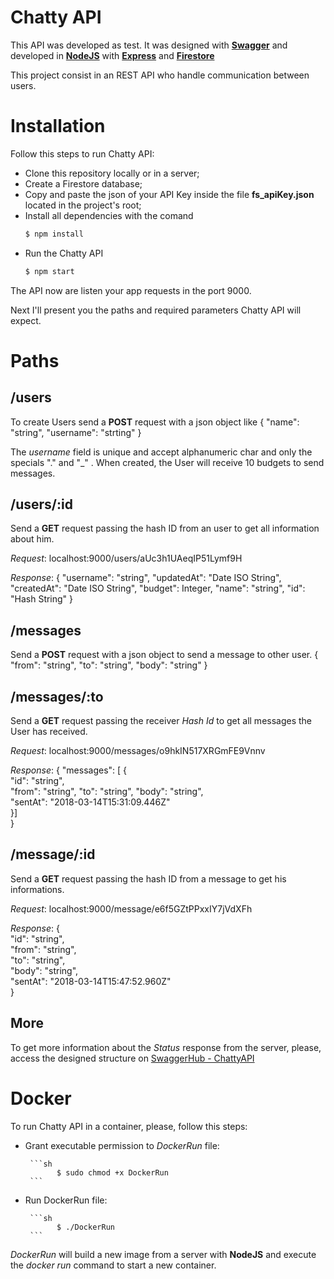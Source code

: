 # Chatty API

This API was developed as test.
It was designed with **[Swagger](https://swagger.io/)** and developed in **[NodeJS](https://nodejs.org/en/)** with **[Express](http://expressjs.com)** and **[Firestore](https://firebase.google.com/docs/firestore/?hl=en)** 

This project consist in an REST API who handle communication between users.


# Installation
Follow this steps to run Chatty API:

 - Clone this repository locally or in a server;
 - Create a Firestore database;
 - Copy and paste the json of your API Key inside the file  **fs_apiKey.json** located in the project's root;
 - Install all dependencies with the comand
	 ```sh
	 $ npm install
	 ```
- Run the Chatty API 
	```sh
	$ npm start
	```
The API now are listen your app requests in the port 9000.

Next I'll present you the paths and required parameters Chatty API will expect.

# Paths

 ## /users
To create Users send a **POST** request with a json object like
{
	"name": "string",
	"username": "strting"
}

The *username* field is unique and accept alphanumeric char and only the specials "." and "_" .
When created, the User will receive 10 budgets to send messages.

## /users/:id
Send a **GET** request passing the hash ID from an user to get all information about him.

*Request*: localhost:9000/users/aUc3h1UAeqIP51Lymf9H

*Response*: {
					    "username": "string",
					    "updatedAt": "Date ISO String",
					    "createdAt": "Date ISO String",
					    "budget": Integer,
					    "name": "string",
					    "id": "Hash String"
					}

## /messages

Send a **POST** request with a json object to send a message to other user.
{
	"from":  "string",
	"to":  "string",
	"body":  "string"
}

## /messages/:to

Send a **GET** request passing the receiver *Hash Id* to get all messages the User has received.

*Request*: localhost:9000/messages/o9hkIN517XRGmFE9Vnnv

*Response*: {  "messages":  [  {  
"id":  "string",  
"from":  "string", 
"to":  "string", 
"body":  "string",  
"sentAt":  "2018-03-14T15:31:09.446Z"  
}]  
}

## /message/:id

Send a **GET** request passing the hash ID from a message to get his informations.

*Request*: localhost:9000/message/e6f5GZtPPxxIY7jVdXFh

*Response*: {  
"id":  "string",  
"from":  "string",  
"to":  "string",  
"body":  "string",  
"sentAt":  "2018-03-14T15:47:52.960Z"  
}

## More
To get more information about the *Status* response from the server, please, access the designed structure on [SwaggerHub - ChattyAPI](https://app.swaggerhub.com/apis/p47/Chatty/1.0.0)


# Docker

To run Chatty API in a container, please, follow this steps:

 - Grant executable permission to *DockerRun* file:
    
        ```sh
              $ sudo chmod +x DockerRun
        ```
	
 - Run DockerRun file:
    
        ```sh
              $ ./DockerRun
        ```
	
*DockerRun* will build a new image from a server with **NodeJS** and execute the *docker run* command to start a new container.
